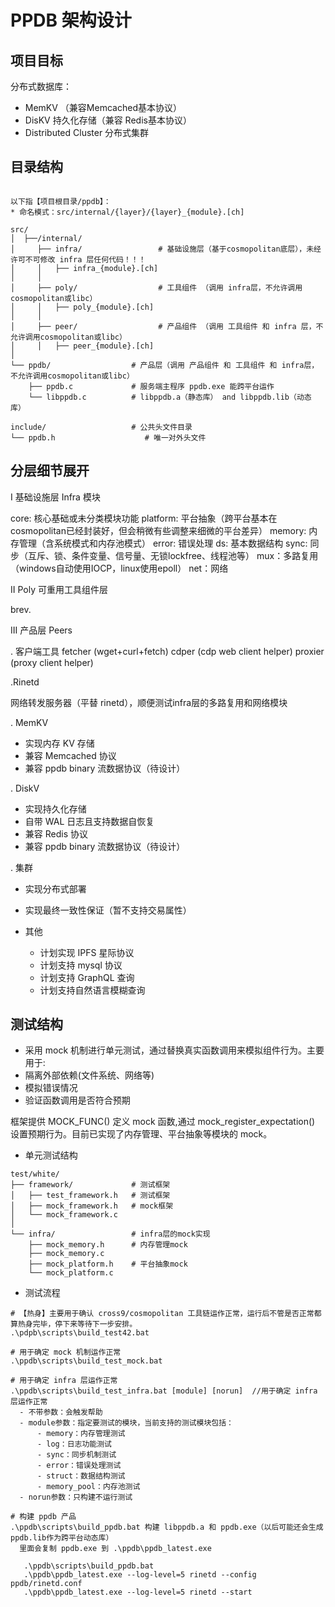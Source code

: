 ﻿# PPDB 架构设计

## 项目目标

分布式数据库：
- MemKV （兼容Memcached基本协议）
- DisKV 持久化存储（兼容 Redis基本协议）
- Distributed Cluster 分布式集群

## 目录结构

```

以下指【项目根目录/ppdb】：
* 命名模式：src/internal/{layer}/{layer}_{module}.[ch]

src/
│  ├──/internal/
│     ├── infra/                 # 基础设施层（基于cosmopolitan底层），未经许可不可修改 infra 层任何代码！！！
│     │   ├── infra_{module}.[ch]         
│     │
│     ├── poly/                  # 工具组件 （调用 infra层，不允许调用cosmopolitan或libc）
│     │   ├── poly_{module}.[ch]
│     │
│     ├── peer/                  # 产品组件 （调用 工具组件 和 infra 层，不允许调用cosmopolitan或libc）
│     │   ├── peer_{module}.[ch]
│      
└── ppdb/                  # 产品层（调用 产品组件 和 工具组件 和 infra层，不允许调用cosmopolitan或libc）
    ├── ppdb.c             # 服务端主程序 ppdb.exe 能跨平台运作
    └── libppdb.c          # libppdb.a（静态库） and libppdb.lib（动态库）

include/                   # 公共头文件目录
└── ppdb.h                    # 唯一对外头文件

```

## 分层细节展开

I 基础设施层 Infra 模块

core: 核心基础或未分类模块功能
platform: 平台抽象（跨平台基本在cosmopolitan已经封装好，但会稍微有些调整来细微的平台差异）
memory: 内存管理（含系统模式和内存池模式）
error: 错误处理
ds: 基本数据结构
sync: 同步（互斥、锁、条件变量、信号量、无锁lockfree、线程池等）
mux：多路复用（windows自动使用IOCP，linux使用epoll）
net：网络

II Poly 可重用工具组件层

brev.

III 产品层 Peers

. 客户端工具
fetcher (wget+curl+fetch)
cdper (cdp web client helper)
proxier (proxy client helper)

.Rinetd

网络转发服务器（平替 rinetd），顺便测试infra层的多路复用和网络模块

. MemKV
   - 实现内存 KV 存储
   - 兼容 Memcached 协议
   - 兼容 ppdb binary 流数据协议（待设计）

. DiskV
   - 实现持久化存储
   - 自带 WAL 日志且支持数据自恢复
   - 兼容 Redis 协议
   - 兼容 ppdb binary 流数据协议（待设计）

. 集群
   - 实现分布式部署
   - 实现最终一致性保证（暂不支持交易属性）

- 其他
   - 计划实现 IPFS 星际协议
   - 计划支持 mysql 协议
   - 计划支持 GraphQL 查询
   - 计划支持自然语言模糊查询

## 测试结构

- 采用 mock 机制进行单元测试，通过替换真实函数调用来模拟组件行为。主要用于:
- 隔离外部依赖(文件系统、网络等)
- 模拟错误情况
- 验证函数调用是否符合预期

框架提供 MOCK_FUNC() 定义 mock 函数,通过 mock_register_expectation() 设置预期行为。目前已实现了内存管理、平台抽象等模块的 mock。

- 单元测试结构

```
test/white/
├── framework/             # 测试框架
│   ├── test_framework.h   # 测试框架
│   ├── mock_framework.h   # mock框架
│   └── mock_framework.c
│
└── infra/                 # infra层的mock实现
    ├── mock_memory.h      # 内存管理mock
    ├── mock_memory.c
    ├── mock_platform.h    # 平台抽象mock
    └── mock_platform.c
```

- 测试流程

```
# 【热身】主要用于确认 cross9/cosmopolitan 工具链运作正常，运行后不管是否正常都算热身完毕，停下来等待下一步安排。
.\pdpb\scripts\build_test42.bat

# 用于确定 mock 机制运作正常
.\ppdb\scripts\build_test_mock.bat  

# 用于确定 infra 层运作正常
.\ppdb\scripts\build_test_infra.bat [module] [norun]  //用于确定 infra 层运作正常
  - 不带参数：会触发帮助
  - module参数：指定要测试的模块，当前支持的测试模块包括：
      - memory：内存管理测试
      - log：日志功能测试
      - sync：同步机制测试
      - error：错误处理测试
      - struct：数据结构测试
      - memory_pool：内存池测试
  - norun参数：只构建不运行测试

# 构建 ppdb 产品
.\ppdb\scripts\build_ppdb.bat 构建 libppdb.a 和 ppdb.exe（以后可能还会生成 ppdb.lib作为跨平台动态库）
  里面会复制 ppdb.exe 到 .\ppdb\ppdb_latest.exe

   .\ppdb\scripts\build_ppdb.bat
   .\ppdb\ppdb_latest.exe --log-level=5 rinetd --config ppdb/rinetd.conf
   .\ppdb\ppdb_latest.exe --log-level=5 rinetd --start


```